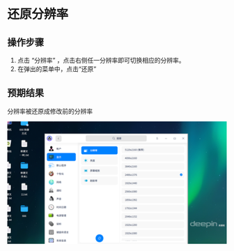 # 还原分辨率

## 操作步骤

1. 点击 “分辨率” ，点击右侧任一分辨率即可切换相应的分辨率。
2. 在弹出的菜单中，点击“还原”

## 预期结果

分辨率被还原成修改前的分辨率

![还原分辨率.png](./img/还原分辨率.png)
